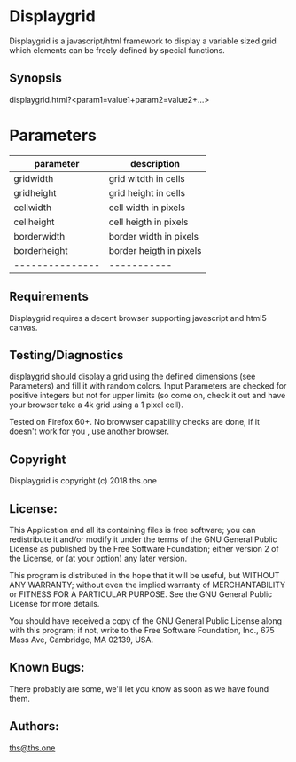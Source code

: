 # Displaygrid

Displaygrid is a javascript/html framework to display a
variable sized grid which elements can be freely defined 
by special functions.

## Synopsis

displaygrid.html?<param1=value1+param2=value2+...>

# Parameters

  parameter    | description
---------------| -----------
  gridwidth    | grid witdth in cells
  gridheight   | grid height in cells
  cellwidth    | cell width in pixels
  cellheight   | cell heigth in pixels
  borderwidth  | border width in pixels
  borderheight | border heigth in pixels
---------------| -----------

## Requirements

Displaygrid requires a decent browser supporting javascript and html5 canvas.

## Testing/Diagnostics

displaygrid should display a grid using the defined dimensions (see
Parameters) and fill it with random colors. Input Parameters are
checked for positive integers but not for upper limits (so come on,
check it out and have your browser take a 4k grid using a 1 pixel cell).

Tested on Firefox 60+. No browwser capability checks are done, if it 
doesn't work for you , use another browser.

## Copyright
Displaygrid is copyright (c) 2018 ths.one

## License:
This Application and all its containing files is free software; you 
can redistribute it and/or modify it under the terms of the GNU 
General Public License as published by the Free Software Foundation; 
either version 2 of the License, or (at your option) any later version.

This program is distributed in the hope that it will be useful, but 
WITHOUT ANY WARRANTY; without even the implied warranty of MERCHANTABILITY 
or FITNESS FOR A PARTICULAR PURPOSE.  See the GNU General Public License 
for more details.

You should have received a copy of the GNU General Public License
along with this program; if not, write to the Free Software
Foundation, Inc., 675 Mass Ave, Cambridge, MA 02139, USA.

## Known Bugs:
There probably are some, we'll let you know as soon as we have found them.

## Authors:
ths@ths.one


